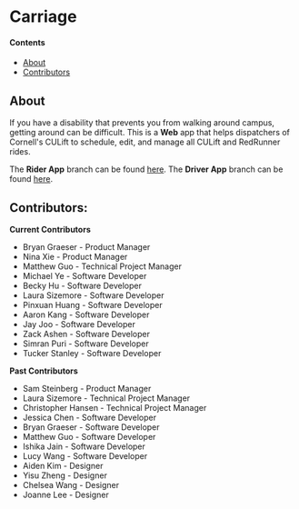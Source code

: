 # Carriage
 
#### Contents
  - [About](#about)
  - [Contributors](#contributors)
 
## About
If you have a disability that prevents you from walking around campus, getting around can be difficult. This is a **Web** app that helps dispatchers of Cornell's CULift to schedule, edit, and manage all CULift and RedRunner rides. 
 
The **Rider App** branch can be found [here](https://github.com/cornell-dti/carriage-rider). The **Driver App** branch can be found [here](https://github.com/cornell-dti/carriage-driver). 
 
## Contributors: 
**Current Contributors**
* Bryan Graeser - Product Manager
* Nina Xie - Product Manager
* Matthew Guo - Technical Project Manager
* Michael Ye - Software Developer
* Becky Hu - Software Developer
* Laura Sizemore - Software Developer
* Pinxuan Huang - Software Developer
* Aaron Kang - Software Developer
* Jay Joo - Software Developer
* Zack Ashen - Software Developer
* Simran Puri - Software Developer
* Tucker Stanley - Software Developer

**Past Contributors**
* Sam Steinberg - Product Manager
* Laura Sizemore - Technical Project Manager
* Christopher Hansen - Technical Project Manager
* Jessica Chen - Software Developer
* Bryan Graeser - Software Developer
* Matthew Guo - Software Developer
* Ishika Jain - Software Developer
* Lucy Wang - Software Developer
* Aiden Kim - Designer
* Yisu Zheng - Designer
* Chelsea Wang - Designer
* Joanne Lee - Designer
